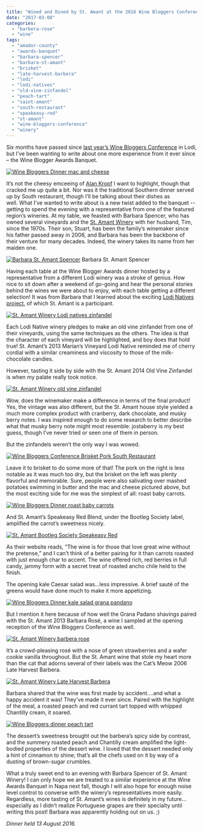 ```yaml
---
title: "Wined and Dined by St. Amant at the 2016 Wine Bloggers Conference"
date: "2017-03-08"
categories:
  - "barbera-rose"
  - "wine"
tags:
  - "amador-county"
  - "awards-banquet"
  - "barbara-spencer"
  - "barbara-st-amant"
  - "brisket"
  - "late-harvest-barbera"
  - "lodi"
  - "lodi-natives"
  - "old-vine-zinfandel"
  - "peach-tart"
  - "saint-amant"
  - "south-restaurant"
  - "speakeasy-red"
  - "st-amant"
  - "wine-bloggers-conference"
  - "winery"
---
```


Six months have passed since [last year’s Wine Bloggers Conference](http://thegourmez.com/category/beer-wine-sake-review/wine-bloggers-conference-2016/) in Lodi, but I’ve been wanting to write about one more experience from it ever since – the Wine Blogger Awards Banquet.

[![Wine Bloggers Dinner mac and cheese](http://s3.amazonaws.com/thegourmez-wpmedia/2017/03/2016-WBC-103-500x333.jpg)](http://s3.amazonaws.com/thegourmez-wpmedia/2017/03/2016-WBC-103.jpg)

It’s not the cheesy emceeing of [Alan Kropf](http://www.alankropf.com/index.php) I want to highlight, though that cracked me up quite a bit. Nor was it the traditional Southern dinner served up by South restaurant, though I’ll be talking about their dishes as well. What I’ve wanted to write about is a new twist added to the banquet -- getting to spend the evening with a representative from one of the featured region’s wineries. At my table, we feasted with Barbara Spencer, who has owned several vineyards and the [St. Amant Winery](http://www.stamantwine.com/About-Us/People) with her husband, Tim, since the 1970s. Their son, Stuart, has been the family’s winemaker since his father passed away in 2006, and Barbara has been the backbone of their venture for many decades. Indeed, the winery takes its name from her maiden one.




<div class="caption">

[![Barbara St. Amant Spencer](http://s3.amazonaws.com/thegourmez-wpmedia/2017/03/2016-WBC-111-333x500.jpg)](http://s3.amazonaws.com/thegourmez-wpmedia/2017/03/2016-WBC-111.jpg) Barbara St. Amant Spencer</div>


Having each table at the Wine Blogger Awards dinner hosted by a representative from a different Lodi winery was a stroke of genius. How nice to sit down after a weekend of go-going and hear the personal stories behind the wines we were about to enjoy, with each table getting a different selection! It was from Barbara that I learned about the exciting [Lodi Natives project](http://www.lodinative.com/), of which St. Amant is a participant.

[![St. Amant Winery Lodi natives zinfandel](http://s3.amazonaws.com/thegourmez-wpmedia/2017/03/2016-WBC-101-333x500.jpg)](http://s3.amazonaws.com/thegourmez-wpmedia/2017/03/2016-WBC-101.jpg)

Each Lodi Native winery pledges to make an old vine zinfandel from one of their vineyards, using the same techniques as the others. The idea is that the character of each vineyard will be highlighted, and boy does that hold true! St. Amant’s 2013 Marian’s Vineyard Lodi Native reminded me of cherry cordial with a similar creaminess and viscosity to those of the milk-chocolate candies.

However, tasting it side by side with the St. Amant 2014 Old Vine Zinfandel is when my palate really took notice.

[![St. Amant Winery old vine zinfandel](http://s3.amazonaws.com/thegourmez-wpmedia/2017/03/2016-WBC-106-333x500.jpg)](http://s3.amazonaws.com/thegourmez-wpmedia/2017/03/2016-WBC-106.jpg)

Wow, does the winemaker make a difference in terms of the final product! Yes, the vintage was also different, but the St. Amant house style yielded a much more complex product with cranberry, dark chocolate, and musky berry notes. I was inspired enough to do some research to better describe what that musky berry note might most resemble: jostaberry is my best guess, though I’ve never tried or seen one of them in person.

But the zinfandels weren’t the only way I was wowed.

[![Wine Bloggers Conference Brisket Pork South Restaurant](http://s3.amazonaws.com/thegourmez-wpmedia/2017/03/2016-WBC-105-500x333.jpg)](http://s3.amazonaws.com/thegourmez-wpmedia/2017/03/2016-WBC-105.jpg)

Leave it to brisket to do some more of that! The pork on the right is less notable as it was much too dry, but the brisket on the left was plenty flavorful and memorable. Sure, people were also salivating over mashed potatoes swimming in butter and the mac and cheese pictured above, but the most exciting side for me was the simplest of all: roast baby carrots.

[![Wine Bloggers Dinner roast baby carrots](http://s3.amazonaws.com/thegourmez-wpmedia/2017/03/2016-WBC-104-500x319.jpg)](http://s3.amazonaws.com/thegourmez-wpmedia/2017/03/2016-WBC-104.jpg)

And St. Amant’s Speakeasy Red Blend, under the Bootleg Society label, amplified the carrot’s sweetness nicely.

[![St. Amant Bootleg Society Speakeasy Red](http://s3.amazonaws.com/thegourmez-wpmedia/2017/03/2016-WBC-098-500x333.jpg)](http://s3.amazonaws.com/thegourmez-wpmedia/2017/03/2016-WBC-098.jpg)

As their website reads, “The wine is for those that love great wine without the pretense,” and I can’t think of a better pairing for it than carrots roasted with just enough char to accent. The wine offered rich, red berries in full candy, jammy form with a secret treat of roasted ancho chile held to the finish.

The opening kale Caesar salad was…less impressive. A brief sauté of the greens would have done much to make it more appetizing.

[![Wine Bloggers Dinner kale salad grana pandano](http://s3.amazonaws.com/thegourmez-wpmedia/2017/03/2016-WBC-095-500x333.jpg)](http://s3.amazonaws.com/thegourmez-wpmedia/2017/03/2016-WBC-095.jpg)

But I mention it here because of how well the Grana Padano shavings paired with the St. Amant 2013 Barbara Rosé, a wine I sampled at the opening reception of the Wine Bloggers Conference as well.

[![St. Amant Winery barbera rose](http://s3.amazonaws.com/thegourmez-wpmedia/2017/03/2016-WBC-019-333x500.jpg)](http://s3.amazonaws.com/thegourmez-wpmedia/2017/03/2016-WBC-019.jpg)

It’s a crowd-pleasing rosé with a nose of green strawberries and a wafer cookie vanilla throughout. But the St. Amant wine that stole my heart more than the cat that adorns several of their labels was the Cat’s Meow 2006 Late Harvest Barbera.

[![St. Amant Winery Late Harvest Barbera](http://s3.amazonaws.com/thegourmez-wpmedia/2017/03/2016-WBC-110-333x500.jpg)](http://s3.amazonaws.com/thegourmez-wpmedia/2017/03/2016-WBC-110.jpg)

Barbara shared that the wine was first made by accident….and what a happy accident it was! They’ve made it ever since. Paired with the highlight of the meal, a roasted peach and red currant tart topped with whipped Chantilly cream, it soared.

[![Wine Bloggers dinner peach tart](http://s3.amazonaws.com/thegourmez-wpmedia/2017/03/2016-WBC-109-500x396.jpg)](http://s3.amazonaws.com/thegourmez-wpmedia/2017/03/2016-WBC-109.jpg)

The dessert’s sweetness brought out the barbera’s spicy side by contrast, and the summery roasted peach and Chantilly cream amplified the light-bodied properties of the dessert wine. I loved that the dessert needed only a hint of cinnamon to shine; that’s all the chefs used on it by way of a dusting of brown-sugar crumbles.

What a truly sweet end to an evening with Barbara Spencer of St. Amant Winery! I can only hope we are treated to a similar experience at the Wine Awards Banquet in Napa next fall, though I will also hope for enough noise level control to converse with the winery’s representatives more easily. Regardless, more tasting of St. Amant’s wines is definitely in my future…especially as I didn’t realize Portuguese grapes are their specialty until writing this post! Barbara was apparently holding out on us. ;)

_Dinner held 13 August 2016._
